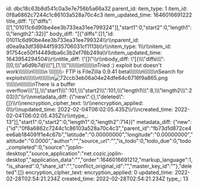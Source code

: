 id: dbc18c63b8d541c0a3e7e756b5a66a32
parent_id: 
item_type: 1
item_id: 0f8a6862c7244c1c86103a528a70c4c3
item_updated_time: 1646016691222
title_diff: "[{\"diffs\":[[1,\"01011c6d90be4ee3b733ea31ee799324\"]],\"start1\":0,\"start2\":0,\"length1\":0,\"length2\":32}]"
body_diff: "[{\"diffs\":[[1,\"id: 01011c6d90be4ee3b733ea31ee799324\\\r\\\nparent_id: d0ea9a3df38944f5935706031cf1113b\\\r\\\nitem_type: 1\\\r\\\nitem_id: 91754ce50f14449dba6c3b2ef76b249a\\\r\\\nitem_updated_time: 1643954294504\\\r\\\ntitle_diff: \\\"[]\\\"\\\r\\\nbody_diff: \\\"[{\\\\\\\"diffs\\\\\\\":[[0,\\\\\\\"a6d9b7d)\\\\\\\"],[1,\\\\\\\"\\\\\\\\\\\\\n\\\\\\\\\\\\\nTried :) exploit but doesn't work\\\\\\\\\\\\\n\\\\\\\\\\\\\n \\\\\\\\\\\\\\\\- FTP is FileZilla 0.9.41 beta\\\\\\\\\\\\\n\\\\\\\\\\\\\nSearch for exploits\\\\\\\\\\\\\n\\\\\\\\\\\\\n![72ccb3eb06a04e24dfe64c6716f9a865.png](:/61c2a583206643a6a3e6579a7946a365)\\\\\\\\\\\\\n\\\\\\\\\\\\\nThere is a buffer overflow\\\\\\\"]],\\\\\\\"start1\\\\\\\":101,\\\\\\\"start2\\\\\\\":101,\\\\\\\"length1\\\\\\\":8,\\\\\\\"length2\\\\\\\":203}]\\\"\\\r\\\nmetadata_diff: {\\\"new\\\":{},\\\"deleted\\\":[]}\\\r\\\nencryption_cipher_text: \\\r\\\nencryption_applied: 0\\\r\\\nupdated_time: 2022-02-04T06:02:05.435Z\\\r\\\ncreated_time: 2022-02-04T06:02:05.435Z\\\r\\\ntype_: 13\"]],\"start1\":0,\"start2\":0,\"length1\":0,\"length2\":714}]"
metadata_diff: {"new":{"id":"0f8a6862c7244c1c86103a528a70c4c3","parent_id":"fb73d1d872ce4ee6ab184091f1e4c67b","latitude":"0.00000000","longitude":"0.00000000","altitude":"0.0000","author":"","source_url":"","is_todo":0,"todo_due":0,"todo_completed":0,"source":"joplin-desktop","source_application":"net.cozic.joplin-desktop","application_data":"","order":1646016691212,"markup_language":1,"is_shared":0,"share_id":"","conflict_original_id":"","master_key_id":""},"deleted":[]}
encryption_cipher_text: 
encryption_applied: 0
updated_time: 2022-02-28T02:54:21.234Z
created_time: 2022-02-28T02:54:21.234Z
type_: 13